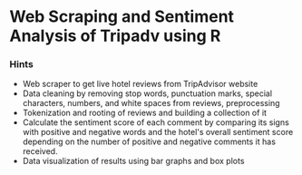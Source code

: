 # Web Scraping and Sentiment Analysis of Tripadv using R

### Hints
- Web scraper to get live hotel reviews from TripAdvisor website
- Data cleaning by removing stop words, punctuation marks, special characters, numbers, and white spaces from reviews, preprocessing
- Tokenization and rooting of reviews and building a collection of it
- Calculate the sentiment score of each comment by comparing its signs with positive and negative words and the hotel's overall sentiment score depending on the number of positive and negative comments it has received.
- Data visualization of results using bar graphs and box plots
